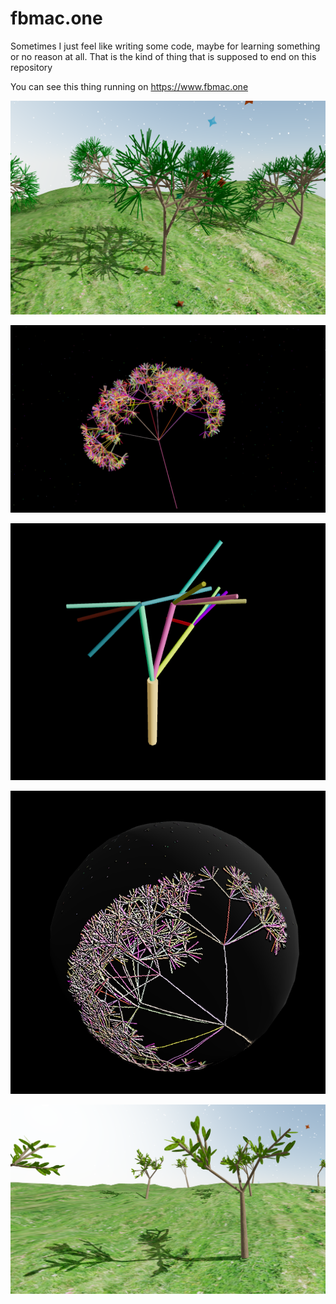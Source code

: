 # fbmac.one

Sometimes I just feel like writing some code, maybe for learning something or no reason at all. That is the kind of thing that is supposed to end on this repository

You can see this thing running on https://www.fbmac.one

![screenshot](screenshot.png)

![screenshot](screenshot-1.png)

![screenshot](screenshot-2.png)

![screenshot](screenshot-3.png)

![screenshot](screenshot-4.png)
